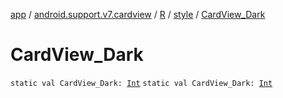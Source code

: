 [app](../../../index.md) / [android.support.v7.cardview](../../index.md) / [R](../index.md) / [style](index.md) / [CardView_Dark](./-card-view_-dark.md)

# CardView_Dark

`static val CardView_Dark: `[`Int`](https://kotlinlang.org/api/latest/jvm/stdlib/kotlin/-int/index.html)
`static val CardView_Dark: `[`Int`](https://kotlinlang.org/api/latest/jvm/stdlib/kotlin/-int/index.html)